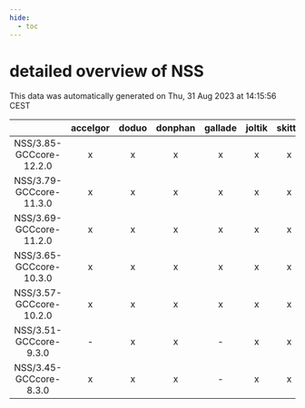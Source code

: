 ```yaml
---
hide:
  - toc
---
```


detailed overview of NSS
========================


This data was automatically generated on Thu, 31 Aug 2023 at 14:15:56 CEST  

| |accelgor|doduo|donphan|gallade|joltik|skitty|swalot|victini|
| :---: | :---: | :---: | :---: | :---: | :---: | :---: | :---: | :---: |
|NSS/3.85-GCCcore-12.2.0|x|x|x|x|x|x|x|x|
|NSS/3.79-GCCcore-11.3.0|x|x|x|x|x|x|x|x|
|NSS/3.69-GCCcore-11.2.0|x|x|x|x|x|x|x|x|
|NSS/3.65-GCCcore-10.3.0|x|x|x|x|x|x|x|x|
|NSS/3.57-GCCcore-10.2.0|x|x|x|x|x|x|x|x|
|NSS/3.51-GCCcore-9.3.0|-|x|x|-|x|x|x|x|
|NSS/3.45-GCCcore-8.3.0|x|x|x|-|x|x|x|x|
